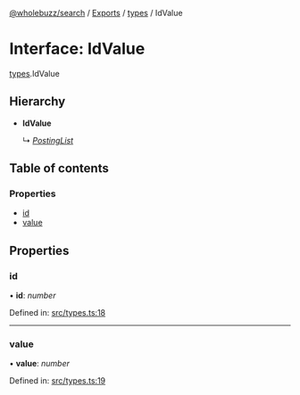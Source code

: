 [@wholebuzz/search](../README.md) / [Exports](../modules.md) / [types](../modules/types.md) / IdValue

# Interface: IdValue

[types](../modules/types.md).IdValue

## Hierarchy

- **IdValue**

  ↳ [*PostingList*](types.postinglist.md)

## Table of contents

### Properties

- [id](types.idvalue.md#id)
- [value](types.idvalue.md#value)

## Properties

### id

• **id**: *number*

Defined in: [src/types.ts:18](https://github.com/wholebuzz/search/blob/master/src/types.ts#L18)

___

### value

• **value**: *number*

Defined in: [src/types.ts:19](https://github.com/wholebuzz/search/blob/master/src/types.ts#L19)
